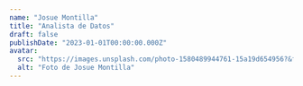 ```yaml
---
name: "Josue Montilla"
title: "Analista de Datos"
draft: false
publishDate: "2023-01-01T00:00:00.000Z"
avatar:
  src: "https://images.unsplash.com/photo-1580489944761-15a19d654956?&fit=crop&w=280"
  alt: "Foto de Josue Montilla"
---
```

